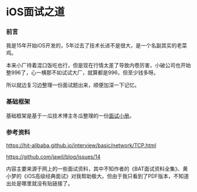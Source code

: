 # iOS面试之道

### 前言
我是15年开始iOS开发的，5年过去了技术长进不是很大，是一个名副其实的老菜鸡。

本来小厂待着混口饭吃也行，但是现在行情太差了导致内卷厉害，小破公司也开始整996了，心一横那不如试试大厂，就算都是996，但至少钱多呀。

所以就边复习边整理一份面试题出来，顺便加深一下记忆。

### 基础框架
基础框架是基于一瓜技术博主冬瓜整理的一份[面试小册](https://iosgua.com/interval/)。

### 参考资料
https://hit-alibaba.github.io/interview/basic/network/TCP.html

https://github.com/jawil/blog/issues/14


内容主要来源于网上的一些面试资料，其中不知作者的《BAT面试资料全集》、黄小梦的《iOS高级经典面试》对我帮助极大。但由于我只看到了PDF版本，不知道出处是哪里就没有贴链接了。
